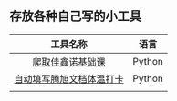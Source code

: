 ## 存放各种自己写的小工具

|                           工具名称                           |  语言  |
| :----------------------------------------------------------: | :----: |
| [爬取佳鑫诺基础课](https://github.com/xWangHZ/Tools/tree/master/Python/PaJXN) | Python |
| [自动填写腾旭文档体温打卡](https://github.com/xWangHZ/Tools/tree/master/Python/write_body_temperature) | Python |
|                                                              |        |

